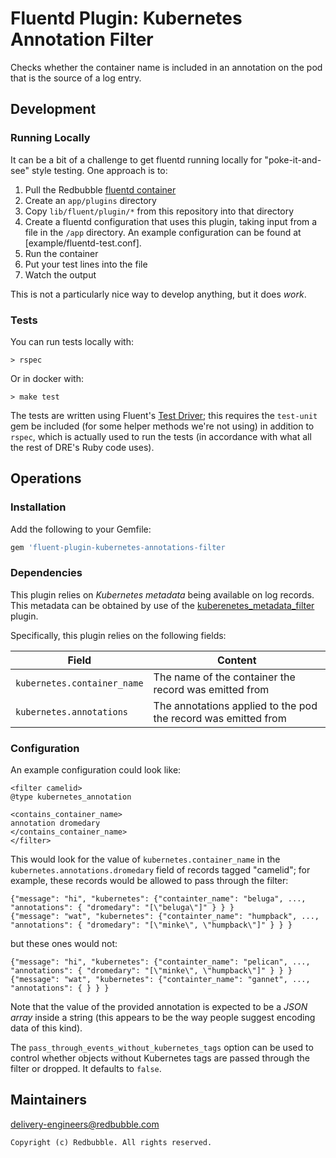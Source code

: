 # Fluentd Plugin: Kubernetes Annotation Filter

Checks whether the container name is included in an annotation on the pod that is the source of a log entry.

## Development

### Running Locally

It can be a bit of a challenge to get fluentd running locally for "poke-it-and-see" style testing. One approach is to:

1. Pull the Redbubble [fluentd container](https://hub.docker.com/repository/docker/redbubble/debian-fluentd)
1. Create an `app/plugins` directory
1. Copy `lib/fluent/plugin/*` from this repository into that directory
1. Create a fluentd configuration that uses this plugin, taking input from a file in the `/app` directory. An example
   configuration can be found at [example/fluentd-test.conf].
1. Run the container
1. Put your test lines into the file
1. Watch the output

This is not a particularly nice way to develop anything, but it does _work_.

### Tests

You can run tests locally with:

```
> rspec
```

Or in docker with:

```
> make test
```

The tests are written using Fluent's [Test Driver](https://docs.fluentd.org/plugin-development/plugin-test-code); this
requires the `test-unit` gem be included (for some helper methods we're not using) in addition to `rspec`, which is
actually used to run the tests (in accordance with what all the rest of DRE's Ruby code uses).

## Operations

### Installation

Add the following to your Gemfile:

```ruby
gem 'fluent-plugin-kubernetes-annotations-filter
```

### Dependencies

This plugin relies on _Kubernetes metadata_ being available on log records. This metadata can be obtained by use of the
[kuberenetes_metadata_filter](https://github.com/fabric8io/fluent-plugin-kubernetes_metadata_filter) plugin.

Specifically, this plugin relies on the following fields:

| Field                       | Content                                                        |
|-----------------------------|----------------------------------------------------------------|
| `kubernetes.container_name` | The name of the container the record was emitted from          |
| `kubernetes.annotations`    | The annotations applied to the pod the record was emitted from |

### Configuration

An example configuration could look like:

```
<filter camelid>
@type kubernetes_annotation

<contains_container_name>
annotation dromedary
</contains_container_name>
</filter>
```

This would look for the value of `kubernetes.container_name` in the `kubernetes.annotations.dromedary` field of records
tagged "camelid"; for example, these records would be allowed to pass through the filter:

```
{"message": "hi", "kubernetes": {"containter_name": "beluga", ..., "annotations": { "dromedary": "[\"beluga\"]" } } }
{"message": "wat", "kubernetes": {"containter_name": "humpback", ..., "annotations": { "dromedary": "[\"minke\", \"humpback\"]" } } }
```

but these ones would not:

```
{"message": "hi", "kubernetes": {"containter_name": "pelican", ..., "annotations": { "dromedary": "[\"minke\", \"humpback\"]" } } }
{"message": "wat", "kubernetes": {"containter_name": "gannet", ..., "annotations": { } } }
```

Note that the value of the provided annotation is expected to be a _JSON array_ inside a string (this appears to be the
way people suggest encoding data of this kind).

The `pass_through_events_without_kubernetes_tags` option can be used to control whether objects without Kubernetes tags
are passed through the filter or dropped. It defaults to `false`.

## Maintainers

delivery-engineers@redbubble.com


    Copyright (c) Redbubble. All rights reserved.
